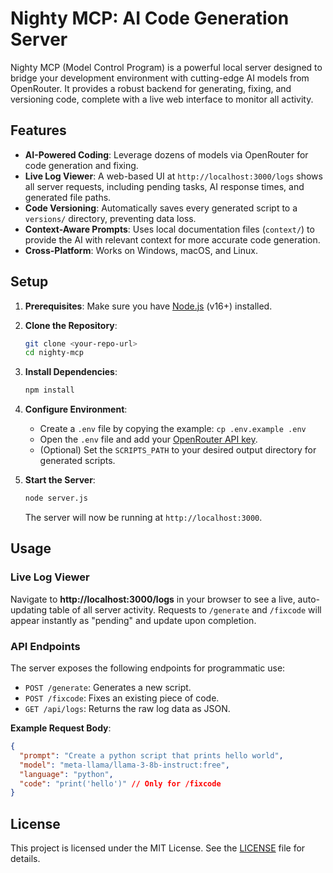 # Nighty MCP: AI Code Generation Server

Nighty MCP (Model Control Program) is a powerful local server designed to bridge your development environment with cutting-edge AI models from OpenRouter. It provides a robust backend for generating, fixing, and versioning code, complete with a live web interface to monitor all activity.

 <!-- Replace with a real screenshot URL -->

## Features

- **AI-Powered Coding**: Leverage dozens of models via OpenRouter for code generation and fixing.
- **Live Log Viewer**: A web-based UI at `http://localhost:3000/logs` shows all server requests, including pending tasks, AI response times, and generated file paths.
- **Code Versioning**: Automatically saves every generated script to a `versions/` directory, preventing data loss.
- **Context-Aware Prompts**: Uses local documentation files (`context/`) to provide the AI with relevant context for more accurate code generation.
- **Cross-Platform**: Works on Windows, macOS, and Linux.

## Setup

1.  **Prerequisites**: Make sure you have [Node.js](https://nodejs.org/) (v16+) installed.

2.  **Clone the Repository**:
    ```bash
    git clone <your-repo-url>
    cd nighty-mcp
    ```

3.  **Install Dependencies**:
    ```bash
    npm install
    ```

4.  **Configure Environment**:
    -   Create a `.env` file by copying the example: `cp .env.example .env`
    -   Open the `.env` file and add your [OpenRouter API key](https://openrouter.ai/keys).
    -   (Optional) Set the `SCRIPTS_PATH` to your desired output directory for generated scripts.

5.  **Start the Server**:
    ```bash
    node server.js
    ```
    The server will now be running at `http://localhost:3000`.

## Usage

### Live Log Viewer

Navigate to **http://localhost:3000/logs** in your browser to see a live, auto-updating table of all server activity. Requests to `/generate` and `/fixcode` will appear instantly as "pending" and update upon completion.

### API Endpoints

The server exposes the following endpoints for programmatic use:

-   `POST /generate`: Generates a new script.
-   `POST /fixcode`: Fixes an existing piece of code.
-   `GET /api/logs`: Returns the raw log data as JSON.

**Example Request Body**:
```json
{
  "prompt": "Create a python script that prints hello world",
  "model": "meta-llama/llama-3-8b-instruct:free",
  "language": "python",
  "code": "print('hello')" // Only for /fixcode
}
```

## License

This project is licensed under the MIT License. See the [LICENSE](LICENSE) file for details.
